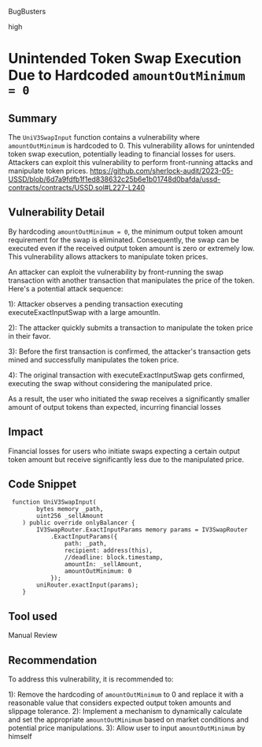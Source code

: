 BugBusters

high

# Unintended Token Swap Execution Due to Hardcoded `amountOutMinimum = 0`

## Summary

The `UniV3SwapInput` function contains a vulnerability where `amountOutMinimum` is hardcoded to 0. This vulnerability allows for unintended token swap execution, potentially leading to financial losses for users. Attackers can exploit this vulnerability to perform front-running attacks and manipulate token prices.
https://github.com/sherlock-audit/2023-05-USSD/blob/6d7a9fdfb1f1ed838632c25b6e1b01748d0bafda/ussd-contracts/contracts/USSD.sol#L227-L240

## Vulnerability Detail
By hardcoding `amountOutMinimum = 0`, the minimum output token amount requirement for the swap is eliminated. Consequently, the swap can be executed even if the received output token amount is zero or extremely low. This vulnerability allows attackers to manipulate token prices.

An attacker can exploit the vulnerability by front-running the swap transaction with another transaction that manipulates the price of the token. Here's a potential attack sequence:

1): Attacker observes a pending transaction executing executeExactInputSwap with a large amountIn.

2): The attacker quickly submits a transaction to manipulate the token price in their favor.

3): Before the first transaction is confirmed, the attacker's transaction gets mined and successfully manipulates the token price.

4): The original transaction with executeExactInputSwap gets confirmed, executing the swap without considering the manipulated price.

As a result, the user who initiated the swap receives a significantly smaller amount of output tokens than expected, incurring financial losses

## Impact

Financial losses for users who initiate swaps expecting a certain output token amount but receive significantly less due to the manipulated price.

## Code Snippet
```Solidity
 function UniV3SwapInput(
        bytes memory _path,
        uint256 _sellAmount
    ) public override onlyBalancer {
        IV3SwapRouter.ExactInputParams memory params = IV3SwapRouter
            .ExactInputParams({
                path: _path,
                recipient: address(this),
                //deadline: block.timestamp, 
                amountIn: _sellAmount,
                amountOutMinimum: 0
            });
        uniRouter.exactInput(params);
    }
```

## Tool used

Manual Review

## Recommendation
To address this vulnerability, it is recommended to:

1): Remove the hardcoding of `amountOutMinimum` to 0 and replace it with a reasonable value that considers expected output token amounts and slippage tolerance.
2): Implement a mechanism to dynamically calculate and set the appropriate `amountOutMinimum` based on market conditions and potential price manipulations.
3): Allow user to input `amountOutMinimum` by himself
